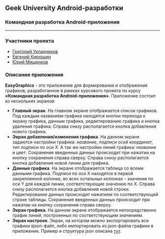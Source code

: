 ## Geek University Android-разработки
### Командная разработка Android-приложения

---

### Участники проекта
+ [Григорий Укладников](https://github.com/GeorgeUG02)
+ [Евгений Кирюшин](https://github.com/zhenikaKi)
+ [Юрий Мищенков](https://github.com/gek-m)

### Описание приложения
__EasyGraphics__ - это приложение для формирования и отображения графиков, разработанное в рамках курсового проекта по курсу __«Командная разработка Android-приложения»__. Приложение состоит из нескольких экранов:
+ __Главный экран__. На главном экране отображается список графиков. Под каждым названием графика находятся кнопки перехода к экрану графика, данным графика, редактированию графика и кнопка удаления графика. Справа снизу располагается кнопка добавления нового графика.
+ __Экран добавления/изменения графика__. На данном экране задаются настройки графика: _название_, _подписи осей координат_, _тип подписи по оси X_. А так же настройки линий графика: _название_ и _цвет_. Сохранение введенных данных происходит при нажатии на кнопку сохранения справа сверху. Справа снизу располагается кнопка добавления новой линии для графика.
+ __Данные графика__. На экране отображается таблица со всеми данными графика. Подписи по оси X находятся в первой закрепленной колонке, во всех остальных колонках - значения по оси Y для каждой линии, соответствующие значению по X. Справа снизу располагается кнопка добавления новой строки. Редактирование данных происходит нажатием по соответствующей строке таблицы. Сохранение введенных данных происходит при нажатии на кнопку сохранения справа сверху.
+ __Экран графика__. На данном экране отображается непосредственно график линий, построенных по соответствующим значениям.
+ __Экран настроек__. Экран, на котором можно экспортировать все графики вjson-файл, либо импортировать из json-файла графики в приложение. Пример и структура json описана [тут](graphicsData/Readme.md).
